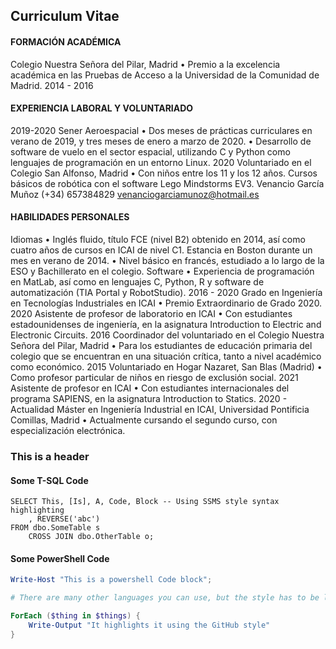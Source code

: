 ## Curriculum Vitae


#### FORMACIÓN ACADÉMICA

Colegio Nuestra Señora del Pilar, Madrid
• Premio a la excelencia académica en las Pruebas de Acceso a la Universidad de
la Comunidad de Madrid.
2014 - 2016
#### EXPERIENCIA LABORAL Y VOLUNTARIADO
2019-2020 Sener Aeroespacial
• Dos meses de prácticas curriculares en verano de 2019, y tres meses de enero
a marzo de 2020.
• Desarrollo de software de vuelo en el sector espacial, utilizando C y Python
como lenguajes de programación en un entorno Linux.
2020 Voluntariado en el Colegio San Alfonso, Madrid
• Con niños entre los 11 y los 12 años. Cursos básicos de robótica con el software
Lego Mindstorms EV3.
Venancio García Muñoz
(+34) 657384829
venanciogarciamunoz@hotmail.es
#### HABILIDADES PERSONALES
Idiomas • Inglés fluido, título FCE (nivel B2) obtenido en 2014, así como cuatro años de
cursos en ICAI de nivel C1. Estancia en Boston durante un mes en verano de
2014.
• Nivel básico en francés, estudiado a lo largo de la ESO y Bachillerato en el
colegio.
Software • Experiencia de programación en MatLab, así como en lenguajes C, Python, R y
software de automatización (TIA Portal y RobotStudio).
2016 - 2020 Grado en Ingeniería en Tecnologías Industriales en ICAI
• Premio Extraordinario de Grado 2020.
2020 Asistente de profesor de laboratorio en ICAI
• Con estudiantes estadounidenses de ingeniería, en la asignatura Introduction
to Electric and Electronic Circuits.
2016 Coordinador del voluntariado en el Colegio Nuestra Señora del Pilar, Madrid
• Para los estudiantes de educación primaria del colegio que se encuentran en
una situación crítica, tanto a nivel académico como económico.
2015 Voluntariado en Hogar Nazaret, San Blas (Madrid)
• Como profesor particular de niños en riesgo de exclusión social.
2021 Asistente de profesor en ICAI
• Con estudiantes internacionales del programa SAPIENS, en la asignatura
Introduction to Statics.
2020 - Actualidad Máster en Ingeniería Industrial en ICAI, Universidad Pontificia Comillas, Madrid
• Actualmente cursando el segundo curso, con especialización electrónica.

### This is a header

#### Some T-SQL Code

```tsql
SELECT This, [Is], A, Code, Block -- Using SSMS style syntax highlighting
    , REVERSE('abc')
FROM dbo.SomeTable s
    CROSS JOIN dbo.OtherTable o;
```

#### Some PowerShell Code

```powershell
Write-Host "This is a powershell Code block";

# There are many other languages you can use, but the style has to be loaded first

ForEach ($thing in $things) {
    Write-Output "It highlights it using the GitHub style"
}
```

